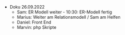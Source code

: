 - Doku 26.09.2022
    - Sam: ER Modell weiter
            - 10:30: ER-Modell fertig
    - Marius: Weiter am Relationsmodell / Sam am Helfen
    - Daniel: Front End
    - Marvin: php Skripte
